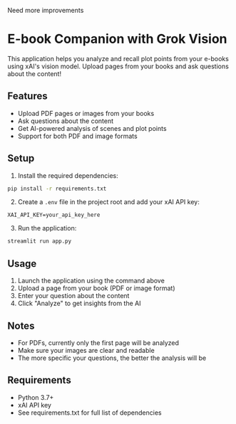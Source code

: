 Need more improvements

# E-book Companion with Grok Vision

This application helps you analyze and recall plot points from your e-books using xAI's vision model. Upload pages from your books and ask questions about the content!

## Features

- Upload PDF pages or images from your books
- Ask questions about the content
- Get AI-powered analysis of scenes and plot points
- Support for both PDF and image formats

## Setup

1. Install the required dependencies:
```bash
pip install -r requirements.txt
```

2. Create a `.env` file in the project root and add your xAI API key:
```
XAI_API_KEY=your_api_key_here
```

3. Run the application:
```bash
streamlit run app.py
```

## Usage

1. Launch the application using the command above
2. Upload a page from your book (PDF or image format)
3. Enter your question about the content
4. Click "Analyze" to get insights from the AI

## Notes

- For PDFs, currently only the first page will be analyzed
- Make sure your images are clear and readable
- The more specific your questions, the better the analysis will be

## Requirements

- Python 3.7+
- xAI API key
- See requirements.txt for full list of dependencies
